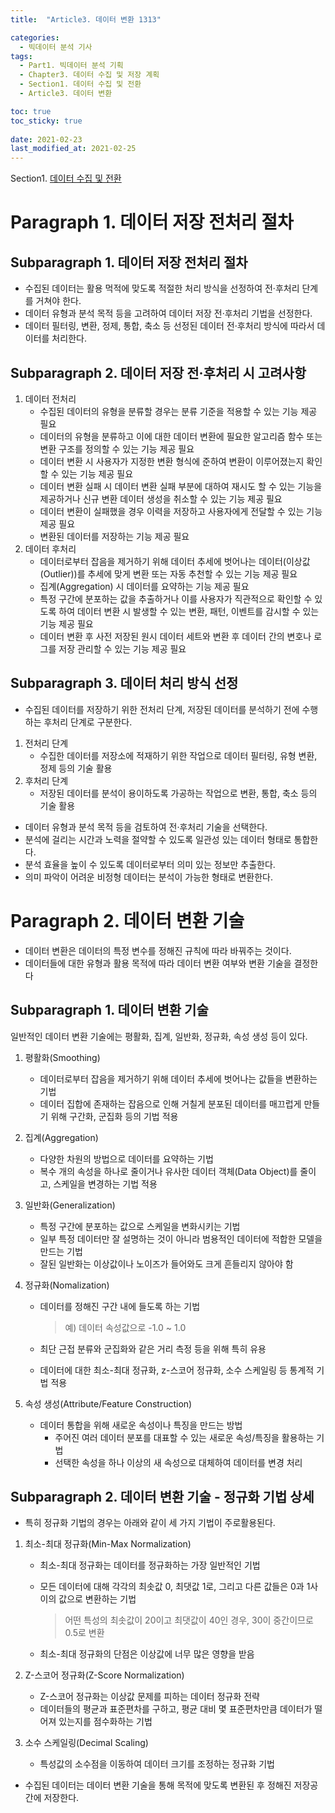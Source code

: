 ```yaml
---
title:  "Article3. 데이터 변환 1313"

categories:
  - 빅데이터 분석 기사
tags: 
  - Part1. 빅데이터 분석 기획
  - Chapter3. 데이터 수집 및 저장 계획
  - Section1. 데이터 수집 및 전환
  - Article3. 데이터 변환

toc: true
toc_sticky: true
 
date: 2021-02-23
last_modified_at: 2021-02-25
---
```


Section1. [데이터 수집 및 전환]()

# Paragraph 1. 데이터 저장 전처리 절차

## Subparagraph 1. 데이터 저장 전처리 절차

- 수집된 데이터는 활용 먹적에 맞도록 적절한 처리 방식을 선정하여 전·후처리 단계를 거쳐야 한다.
- 데이터 유형과 분석 목적 등을 고려하여 데이터 저장 전·후처리 기법을 선정한다.
- 데이터 필터링, 변환, 정제, 통합, 축소 등 선정된 데이터 전·후처리 방식에 따라서 데이터를 처리한다.

## Subparagraph 2. 데이터 저장 전·후처리 시 고려사항

1. 데이터 전처리
   - 수집된 데이터의 유형을 분류할 경우는 분류 기준을 적용할 수 있는 기능 제공 필요
   - 데이터의 유형을 분류하고 이에 대한 데이터 변환에 필요한 알고리즘 함수 또는 변환 구조를 정의할 수 있는 기능 제공 필요
   - 데이터 변환 시 사용자가 지정한 변환 형식에 준하여 변환이 이루어졌는지 확인할 수 있는 기능 제공 필요
   - 데이터 변환 실패 시 데이터 변환 실패 부분에 대하여 재시도 할 수 있는 기능을 제공하거나 신규 변환 데이터 생성을 취소할 수 있는 기능 제공 필요
   - 데이터 변환이 실패했을 경우 이력을 저장하고 사용자에게 전달할 수 있는 기능 제공 필요
   - 변환된 데이터를 저장하는 기능 제공 필요
2. 데이터 후처리
   - 데이터로부터 잡음을 제거하기 위해 데이터 추세에 벗어나는 데이터(이상값(Outlier))를 추세에 맞게 변환 또는 자동 추천할 수 있는 기능 제공 필요
   - 집계(Aggregation) 시 데이터를 요약하는 기능 제공 필요
   - 특정 구간에 분포하는 값을 추출하거나 이를 사용자가 직관적으로 확인할 수 있도록 하여 데이터 변환 시 발생할 수 있는 변환, 패턴, 이벤트를 감시할 수 있는 기능 제공 필요
   - 데이터 변환 후 사전 저장된 원시 데이터 세트와 변환 후 데이터 간의 변호나 로그를 저장 관리할 수 있는 기능 제공 필요

## Subparagraph 3. 데이터 처리 방식 선정

- 수집된 데이터를 저장하기 위한 전처리 단계, 저장된 데이터를 분석하기 전에 수행하는 후처리 단계로 구분한다.

1. 전처리 단계
   - 수집한 데이터를 저장소에 적재하기 위한 작업으로 데이터 필터링, 유형 변환, 정제 등의 기술 활용
2. 후처리 단계
   - 저장된 데이터를 분석이 용이하도록 가공하는 작업으로 변환, 통합, 축소 등의 기술 활용

- 데이터 유형과 분석 목적 등을 검토하여 전·후처리 기술을 선택한다.
- 분석에 걸리는 시간과 노력을 절약할 수 있도록 일관성 있는 데이터 형태로 통합한다.
- 분석 효율을 높이 수 있도록 데이터로부터 의미 있는 정보만 추출한다.
- 의미 파악이 어려운 비정형 데이터는 분석이 가능한 형태로 변환한다.

# Paragraph 2. 데이터 변환 기술

- 데이터 변환은 데이터의 특정 변수를 정해진 규칙에 따라 바꿔주는 것이다.
- 데이터들에 대한 유형과 활용 목적에 따라 데이터 변환 여부와 변환 기술을 결정한다

## Subparagraph 1. 데이터 변환 기술

일반적인 데이터 변환 기술에는 평활화, 집계, 일반화, 정규화, 속성 생성 등이 있다.

1. 평활화(Smoothing)

   - 데이터로부터 잡음을 제거하기 위해 데이터 추세에 벗어나는 값들을 변환하는 기법
   - 데이터 집합에 존재하는 잡음으로 인해 거칠게 분포된 데이터를 매끄럽게 만들기 위해 구간화, 군집화 등의 기법 적용

2. 집계(Aggregation)

   - 다양한 차원의 방법으로 데이터를 요약하는 기법
   - 복수 개의 속성을 하나로 줄이거나 유사한 데이터 객체(Data Object)를 줄이고, 스케일을 변경하는 기법 적용

3. 일반화(Generalization)

   - 특정 구간에 분포하는 값으로 스케일을 변화시키는 기법
   - 일부 특정 데이터만 잘 설명하는 것이 아니라 범용적인 데이터에 적합한 모델을 만드는 기법
   - 잘된 일반화는 이상값이나 노이즈가 들어와도 크게 흔들리지 않아야 함

4. 정규화(Nomalization)

   - 데이터를 정해진 구간 내에 들도록 하는 기법

     > 예) 데이터 속성값으로 -1.0 ~ 1.0

   - 최단 근접 분류와 군집화와 같은 거리 측정 등을 위해 특히 유용

   - 데이터에 대한 최소-최대 정규화, z-스코어 정규화, 소수 스케일링 등 통계적 기법 적용

5. 속성 생성(Attribute/Feature Construction)

   - 데이터 통합을 위해 새로운 속성이나 특징을 만드는 방법
     - 주어진 여러 데이터 분포를 대표할 수 있는 새로운 속성/특징을 활용하는 기법
     - 선택한 속성을 하나 이상의 새 속성으로 대체하여 데이터를 변경 처리

## Subparagraph 2. 데이터 변환 기술 - 정규화 기법 상세

- 특히 정규화 기법의 경우는 아래와 같이 세 가지 기법이 주로활용된다.

1. 최소-최대 정규화(Min-Max Normalization)

   - 최소-최대 정규화는 데이터를 정규화하는 가장 일반적인 기법

   - 모든 데이터에 대해 각각의 최솟값 0, 최댓값 1로, 그리고 다른 값들은 0과 1사이의 값으로 변환하는 기법

     > 어떤 특성의 최솟값이 20이고 최댓값이 40인 경우, 30이 중간이므로 0.5로 변환

   - 최소-최대 정규화의 단점은 이상값에 너무 많은 영향을 받음

2. Z-스코어 정규화(Z-Score Normalization)

   - Z-스코어 정규화는 이상값 문제를 피하는 데이터 정규화 전략
   - 데이터들의 평균과 표준편차를 구하고, 평균 대비 몇 표준편차만큼 데이터가 떨어져 있는지를 점수화하는 기법

3. 소수 스케일링(Decimal Scaling)

   - 특성값의 소수점을 이동하여 데이터 크기를 조정하는 정규화 기법

- 수집된 데이터는 데이터 변환 기술을 통해 목적에 맞도록 변환된 후 정해진 저장공간에 저장한다.